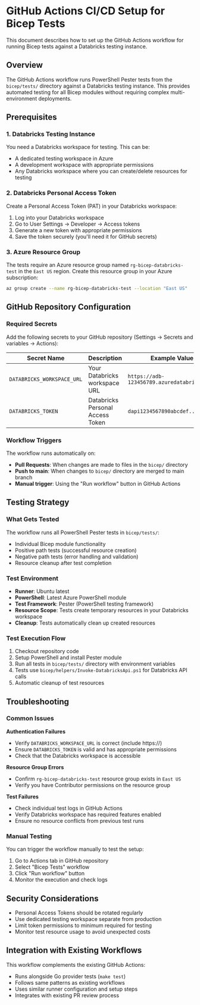 # GitHub Actions CI/CD Setup for Bicep Tests

This document describes how to set up the GitHub Actions workflow for running Bicep tests against a Databricks testing instance.

## Overview

The GitHub Actions workflow runs PowerShell Pester tests from the `bicep/tests/` directory against a Databricks testing instance. This provides automated testing for all Bicep modules without requiring complex multi-environment deployments.

## Prerequisites

### 1. Databricks Testing Instance

You need a Databricks workspace for testing. This can be:
- A dedicated testing workspace in Azure
- A development workspace with appropriate permissions
- Any Databricks workspace where you can create/delete resources for testing

### 2. Databricks Personal Access Token

Create a Personal Access Token (PAT) in your Databricks workspace:
1. Log into your Databricks workspace
2. Go to User Settings → Developer → Access tokens
3. Generate a new token with appropriate permissions
4. Save the token securely (you'll need it for GitHub secrets)

### 3. Azure Resource Group

The tests require an Azure resource group named `rg-bicep-databricks-test` in the `East US` region. Create this resource group in your Azure subscription:

```bash
az group create --name rg-bicep-databricks-test --location "East US"
```

## GitHub Repository Configuration

### Required Secrets

Add the following secrets to your GitHub repository (Settings → Secrets and variables → Actions):

| Secret Name | Description | Example Value |
|-------------|-------------|---------------|
| `DATABRICKS_WORKSPACE_URL` | Your Databricks workspace URL | `https://adb-123456789.azuredatabricks.net` |
| `DATABRICKS_TOKEN` | Databricks Personal Access Token | `dapi1234567890abcdef...` |

### Workflow Triggers

The workflow runs automatically on:
- **Pull Requests**: When changes are made to files in the `bicep/` directory
- **Push to main**: When changes to `bicep/` directory are merged to main branch
- **Manual trigger**: Using the "Run workflow" button in GitHub Actions

## Testing Strategy

### What Gets Tested

The workflow runs all PowerShell Pester tests in `bicep/tests/`:
- Individual Bicep module functionality
- Positive path tests (successful resource creation)
- Negative path tests (error handling and validation)
- Resource cleanup after test completion

### Test Environment

- **Runner**: Ubuntu latest
- **PowerShell**: Latest Azure PowerShell module
- **Test Framework**: Pester (PowerShell testing framework)
- **Resource Scope**: Tests create temporary resources in your Databricks workspace
- **Cleanup**: Tests automatically clean up created resources

### Test Execution Flow

1. Checkout repository code
2. Setup PowerShell and install Pester module
3. Run all tests in `bicep/tests/` directory with environment variables
4. Tests use `bicep/helpers/Invoke-DatabricksApi.ps1` for Databricks API calls
5. Automatic cleanup of test resources

## Troubleshooting

### Common Issues

**Authentication Failures**
- Verify `DATABRICKS_WORKSPACE_URL` is correct (include https://)
- Ensure `DATABRICKS_TOKEN` is valid and has appropriate permissions
- Check that the Databricks workspace is accessible

**Resource Group Errors**
- Confirm `rg-bicep-databricks-test` resource group exists in `East US`
- Verify you have Contributor permissions on the resource group

**Test Failures**
- Check individual test logs in GitHub Actions
- Verify Databricks workspace has required features enabled
- Ensure no resource conflicts from previous test runs

### Manual Testing

You can trigger the workflow manually to test the setup:
1. Go to Actions tab in GitHub repository
2. Select "Bicep Tests" workflow
3. Click "Run workflow" button
4. Monitor the execution and check logs

## Security Considerations

- Personal Access Tokens should be rotated regularly
- Use dedicated testing workspace separate from production
- Limit token permissions to minimum required for testing
- Monitor test resource usage to avoid unexpected costs

## Integration with Existing Workflows

This workflow complements the existing GitHub Actions:
- Runs alongside Go provider tests (`make test`)
- Follows same patterns as existing workflows
- Uses similar runner configuration and setup steps
- Integrates with existing PR review process
